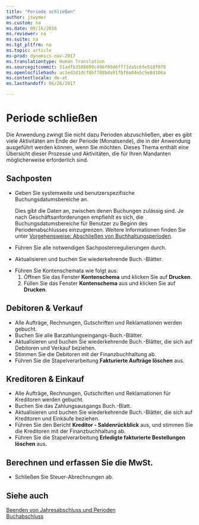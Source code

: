 ```yaml
---
title: "Periode schließen"
author: jswymer
ms.custom: na
ms.date: 09/16/2016
ms.reviewer: na
ms.suite: na
ms.tgt_pltfrm: na
ms.topic: article
ms-prod: dynamics-nav-2017
ms.translationtype: Human Translation
ms.sourcegitcommit: 51adfb3588099c496f0946ff71da5c6fe518f070
ms.openlocfilehash: ac1ed2d1dcf8bf780bda91fbf0a04e5c5e8d106a
ms.contentlocale: de-at
ms.lasthandoff: 06/26/2017

---
```

# <a name="close-periods"></a>Periode schließen
Die Anwendung zwingt Sie nicht dazu Perioden abzuschließen, aber es gibt viele Aktivitäten am Ende der Periode (Monatsende), die in der Anwendung ausgeführt werden können, wenn Sie möchten. Dieses Thema enthält eine Übersicht dieser Prozesse und Aktivitäten, die für Ihren Mandanten möglicherweise erforderlich sind.

## <a name="general-ledger"></a>Sachposten
* Geben Sie systemweite und benutzerspezifische Buchungsdatumsbereiche an.

    Dies gibt die Daten an, zwischen denen Buchungen zulässig sind. Je nach Geschäftsanforderungen empfiehlt es sich, die Buchungsdatumsbereiche für Benutzer zu Beginn des Periodenabschlusses einzugrenzen. Weitere Informationen finden Sie unter [Vorgehensweise: Abschließen von Buchhaltungsperioden](finance-setup-how-specify-posting-periods.md).
* Führen Sie alle notwendigen Sachpostenregulierungen durch.
* Aktualisieren und buchen Sie wiederkehrende Buch.-Blätter.
<!--* Process Consolidations-->
* Führen Sie Kontenschemata wie folgt aus:
  1. Öffnen Sie das Fenster **Kontenschema** und klicken Sie auf **Drucken**.
  2. Füllen Sie das Fenster **Kontenschema** aus und klicken Sie auf **Drucken**.

## <a name="sales--receivables"></a>Debitoren & Verkauf
* Alle Aufträge, Rechnungen, Gutschriften und Reklamationen werden gebucht.
* Buchen Sie alle Barzahlungseingangs-Buch.-Blätter.
* Aktualisieren und buchen Sie wiederkehrende Buch.-Blätter, die sich auf Debitoren und Verkauf beziehen.
* Stimmen Sie die Debitoren mit der Finanzbuchhaltung ab.
* Führen Sie die Stapelverarbeitung **Fakturierte Aufträge löschen** aus.

## <a name="purchases--payables"></a>Kreditoren & Einkauf
* Alle Aufträge, Rechnungen, Gutschriften und Reklamationen für Kreditoren werden gebucht.
* Buchen Sie das Zahlungsausgangs Buch.-Blatt.
* Aktualisieren und buchen Sie wiederkehrende Buch.-Blätter, die sich auf Kreditoren und Einkäufe beziehen.
* Führen Sie den Bericht **Kreditor - Saldenrückblick** aus, und stimmen Sie die Kreditoren mit der Finanzbuchhaltung ab.
* Führen Sie die Stapelverarbeitung **Erledigte fakturierte Bestellungen löschen** aus.

<!-- ### Fixed Assets
* Post all maintenance costs have been posted through the fixed asset journals or invoices.
* Post adjustments.
* Post appreciation.
* Post depreciation.
* Update and post the recurring fixed asset journal.-->

<!--### Intercompany
* Process Intercompany Postings.-->

## <a name="calculate-and-process-sales-tax"></a>Berechnen und erfassen Sie die MwSt.
*  Schließen Sie Steuer-Abrechnungen ab.

## <a name="see-also"></a>Siehe auch
[Beenden von Jahresabschluss und Perioden](year-close-years-periods.md)  
[Buchabschluss](year-close-books.md)

